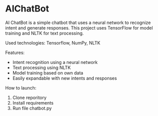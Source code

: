 # AIChatBot


AI ChatBot is a simple chatbot that uses a neural network to recognize intent and generate responses. 
This project uses TensorFlow for model training and NLTK for text processing.

Used technologies: Tensorflow, NumPy, NLTK 

Features: 
- Intent recognition using a neural network
- Text processing using NLTK
- Model training based on own data
- Easily expandable with new intents and responses

How to launch:
1. Clone reporitory
2. Install requirements
3. Run file chatbot.py
